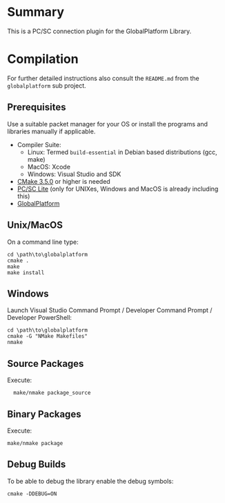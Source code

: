 # Summary

This is a PC/SC connection plugin for the GlobalPlatform Library.

# Compilation

For further detailed instructions also consult the `README.md` from the `globalplatform` sub project.

## Prerequisites

Use a suitable packet manager for your OS or install the programs and libraries manually if applicable.

* Compiler Suite:
  * Linux: Termed `build-essential` in Debian based distributions (gcc, make)
  * MacOS: Xcode
  * Windows: Visual Studio and SDK
* [CMake 3.5.0](http://www.cmake.org/) or higher is needed
* [PC/SC Lite](https://pcsclite.apdu.fr) (only for UNIXes, Windows and MacOS is already including this)
* [GlobalPlatform](https://github.com/kaoh/globalplatform)

## Unix/MacOS

On a command line type:

```
cd \path\to\globalplatform
cmake .
make
make install
```

## Windows

Launch Visual Studio Command Prompt / Developer Command Prompt / Developer PowerShell:

```
cd \path\to\globalplatform
cmake -G "NMake Makefiles"  
nmake
```

## Source Packages

Execute:

      make/nmake package_source

## Binary Packages

Execute:

    make/nmake package

## Debug Builds

To be able to debug the library enable the debug symbols:

    cmake -DDEBUG=ON
